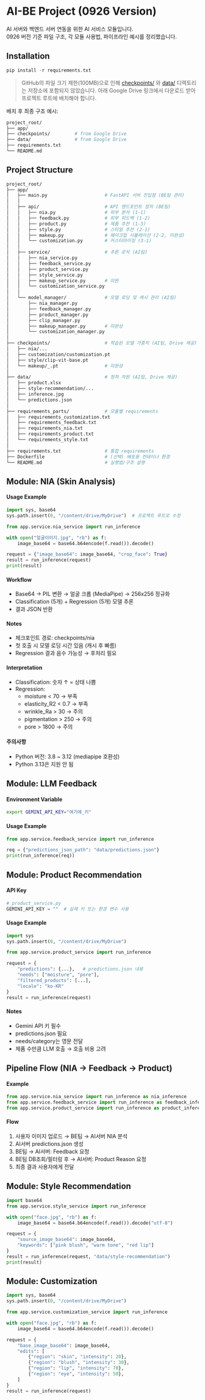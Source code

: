 # AI-BE Project (0926 Version)

AI 서버와 백엔드 서버 연동을 위한 AI 서비스 모듈입니다.  
0926 버전 기준 파일 구조, 각 모듈 사용법, 파이프라인 예시를 정리했습니다.


## Installation
```python
pip install -r requirements.txt
```
> GitHub의 파일 크기 제한(100MB)으로 인해 [checkpoints/](https://drive.google.com/drive/folders/1NLY7QJuLbwZaZUeSBRGEyPdA_irSyelO?usp=sharing) 와 [data/](https://drive.google.com/drive/folders/1o12-FR_m8ddtWtmll3r0lQ3KAptRZEpz?usp=sharing) 디렉토리는 저장소에 포함되지 않았습니다.
아래 Google Drive 링크에서 다운로드 받아 프로젝트 루트에 배치해야 합니다.

배치 후 최종 구조 예시:
```bash
project_root/
├── app/
├── checkpoints/         # from Google Drive
├── data/                # from Google Drive
├── requirements.txt
└── README.md
```


## Project Structure
```bash
project_root/
├── app/                         
│   ├── main.py                     # FastAPI 서버 진입점 (BE팀 관리)
│   │
│   ├── api/                        # API 엔드포인트 정의 (BE팀)
│   │   ├── nia.py                  # 피부 분석 (1-1)
│   │   ├── feedback.py             # 피부 피드백 (1-2)
│   │   ├── product.py              # 제품 추천 (1-3)
│   │   ├── style.py                # 스타일 추천 (2-1)
│   │   ├── makeup.py               # 메이크업 시뮬레이션 (2-2, 미완성)
│   │   └── customization.py        # 커스터마이징 (3-1)
│   │
│   ├── service/                    # 추론 로직 (AI팀)
│   │   ├── nia_service.py
│   │   ├── feedback_service.py
│   │   ├── product_service.py
│   │   ├── style_service.py
│   │   ├── makeup_service.py       # 미완
│   │   └── customization_service.py
│   │
│   └── model_manager/              # 모델 로딩 및 캐시 관리 (AI팀)
│       ├── nia_manager.py
│       ├── feedback_manager.py
│       ├── product_manager.py
│       ├── clip_manager.py        
│       ├── makeup_manager.py       # 미완성 
│       └── customization_manager.py
│
├── checkpoints/                    # 학습된 모델 가중치 (AI팀, Drive 제공)
│   ├── nia/...
│   ├── customization/customization.pt
│   ├── style/clip-vit-base.pt
│   └── makeup/_.pt                 # 미완성
│
├── data/                           # 정적 자원 (AI팀, Drive 제공)
│   ├── product.xlsx
│   ├── style-recommendation/...
│   ├── inference.jpg
│   └── predictions.json
│
├── requirements_parts/             # 모듈별 requirements 
│   ├── requirements_customization.txt
│   ├── requirements_feedback.txt    
│   ├── requirements_nia.txt    
│   ├── requirements_product.txt    
│   └── requirements_style.txt       
│
├── requirements.txt                # 통합 requirements 
├── Dockerfile                      # (선택) 배포용 컨테이너 환경
└── README.md                       # 실행법/구조 설명
```


## Module: NIA (Skin Analysis)
#### Usage Example
```python
import sys, base64
sys.path.insert(0, "/content/drive/MyDrive")  # 프로젝트 루트로 수정

from app.service.nia_service import run_inference

with open("얼굴이미지.jpg", "rb") as f:
    image_base64 = base64.b64encode(f.read()).decode()

request = {"image_base64": image_base64, "crop_face": True}
result = run_inference(request)
print(result)
```


#### Workflow
- Base64 → PIL 변환 → 얼굴 크롭 (MediaPipe) → 256x256 정규화
- Classification (5개) + Regression (5개) 모델 추론
- 결과 JSON 반환

#### Notes
- 체크포인트 경로: checkpoints/nia
- 첫 호출 시 모델 로딩 시간 있음 (캐시 후 빠름)
- Regression 결과 음수 가능성 → 후처리 필요

#### Interpretation
- Classification: 숫자 ↑ = 상태 나쁨
- Regression:
    - moisture < 70 → 부족
    - elasticity_R2 < 0.7 → 부족
    - wrinkle_Ra > 30 → 주의
    - pigmentation > 250 → 주의
    - pore > 1800 → 주의

#### 주의사항
  - Python 버전: 3.8 ~ 3.12 (mediapipe 호환성)
  - Python 3.13은 지원 안 됨

## Module: LLM Feedback
#### Environment Variable
```bash
export GEMINI_API_KEY="여기에_키"
```
#### Usage Example
```python
from app.service.feedback_service import run_inference

req = {"predictions_json_path": "data/predictions.json"}
print(run_inference(req))
```


## Module: Product Recommendation
#### API Key
```python
# product_service.py
GEMINI_API_KEY = ""  # 실제 키 또는 환경 변수 사용
```

#### Usage Example
```python
import sys
sys.path.insert(0, "/content/drive/MyDrive")

from app.service.product_service import run_inference

request = {
    "predictions": {...},   # predictions.json 내용
    "needs": ["moisture", "pore"],
    "filtered_products": [...],
    "locale": "ko-KR"
}
result = run_inference(request)
```

#### Notes
- Gemini API 키 필수
- predictions.json 필요
- needs/category는 영문 전달
- 제품 수만큼 LLM 호출 → 호출 비용 고려


## Pipeline Flow (NIA → Feedback → Product)
#### Example
```python
from app.service.nia_service import run_inference as nia_inference
from app.service.feedback_service import run_inference as feedback_inference
from app.service.product_service import run_inference as product_inference
```

#### Flow
1. 사용자 이미지 업로드 → BE팀 → AI서버 NIA 분석
2. AI서버 predictions.json 생성
3. BE팀 → AI서버: Feedback 요청
4. BE팀 DB조회/필터링 후 → AI서버: Product Reason 요청
5. 최종 결과 사용자에게 전달


## Module: Style Recommendation
```python
import base64
from app.service.style_service import run_inference

with open("face.jpg", "rb") as f:
    image_base64 = base64.b64encode(f.read()).decode("utf-8")

request = {
    "source_image_base64": image_base64,
    "keywords": ["pink blush", "warm tone", "red lip"]
}
result = run_inference(request, "data/style-recommendation")
print(result)
```


## Module: Customization
```python
import sys, base64
sys.path.insert(0, "/content/drive/MyDrive")

from app.service.customization_service import run_inference

with open("face.jpg", "rb") as f:
    image_base64 = base64.b64encode(f.read()).decode()

request = {
    "base_image_base64": image_base64,
    "edits": [
        {"region": "skin", "intensity": 20},
        {"region": "blush", "intensity": 30},
        {"region": "lip", "intensity": 70},
        {"region": "eye", "intensity": 50},
    ]
}
result = run_inference(request)
```
